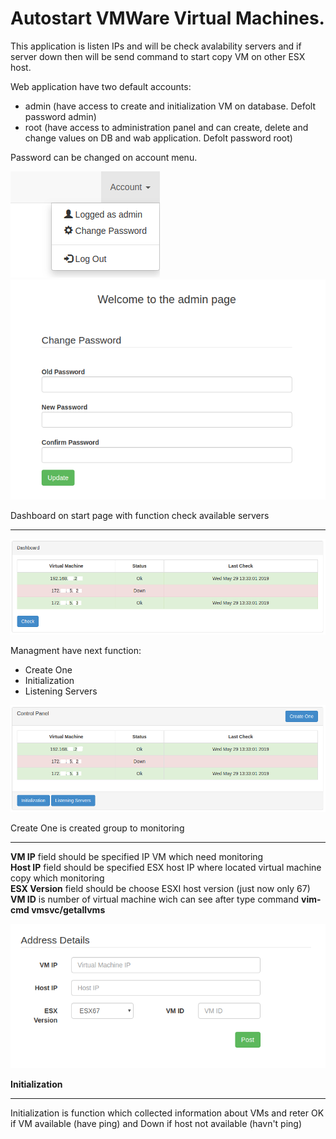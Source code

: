 # Autostart VMWare Virtual Machines.

This application is listen IPs and will be check avalability servers and if server down  then will be send command to start copy VM on other ESX host.

Web application have two default accounts:
  - admin (have access to create and initialization VM on database. Defolt password admin)
  - root (have access to administration panel and can create, delete and change values on DB and wab application. Defolt password root)

Password can be changed on account menu.

![alt text](https://github.com/AndreyZemskov/Autostart-VMWare-VM-with-Flask/blob/master/screens/Menu.PNG?raw=true)
![alt text](https://github.com/AndreyZemskov/Autostart-VMWare-VM-with-Flask/blob/master/screens/Account.PNG?raw=true)


Dashboard on start page with function check available servers
___

![alt text](https://github.com/AndreyZemskov/Autostart-VMWare-VM-with-Flask/blob/master/screens/Dashbord.PNG?raw=true)


Managment have next function:

  - Create One
  - Initialization
  - Listening Servers
  
![alt text](https://github.com/AndreyZemskov/Autostart-VMWare-VM-with-Flask/blob/master/screens/Managment.PNG?raw=true)
  
Create One is created group to monitoring  
___
**VM IP** field should be specified IP VM which need monitoring  
**Host IP** field should be specified ESX host IP where located virtual machine copy which monitoring  
**ESX Version** field should be choose ESXI host version (just now only 67)  
**VM ID** is number of virtual machine wich can see after type command **vim-cmd vmsvc/getallvms**  

![alt text](https://github.com/AndreyZemskov/Autostart-VMWare-VM-with-Flask/blob/master/screens/Create_One.PNG?raw=true)

**Initialization**
___

Initialization is function which collected information about VMs and reter OK if VM available (have ping) and Down if host not available (havn't ping)
